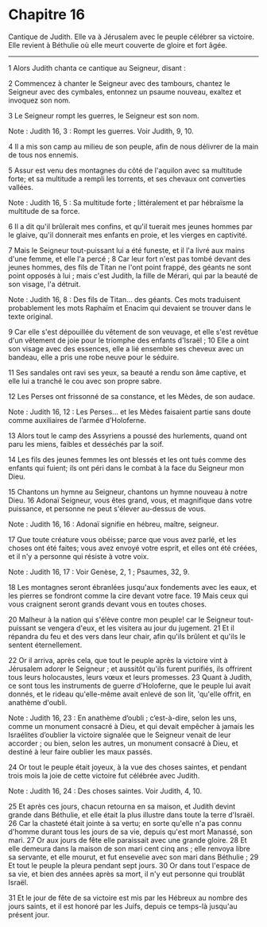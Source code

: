# Chapitre 16

Cantique de Judith.
Elle va à Jérusalem avec le peuple célébrer sa victoire.
Elle revient à Béthulie où elle meurt couverte de gloire et fort âgée.

***

1 Alors Judith chanta ce cantique au Seigneur, disant :


2 Commencez à chanter le Seigneur avec des tambours, chantez le Seigneur avec des cymbales, entonnez un psaume nouveau, exaltez et invoquez son nom.


3 Le Seigneur rompt les guerres, le Seigneur est son nom.

<span class="bible-note">Note : </span> Judith 16, 3 : Rompt les guerres. Voir Judith, 9, 10.

4 Il a mis son camp au milieu de son peuple, afin de nous délivrer de la main de tous nos ennemis.


5 Assur est venu des montagnes du côté de l'aquilon avec sa multitude forte; et sa multitude a rempli les torrents, et ses chevaux ont converties vallées.

<span class="bible-note">Note : </span> Judith 16, 5 : Sa multitude forte ; littéralement et par hébraïsme la multitude de sa force.


6 Il a dit qu'il brûlerait mes confins, et qu'il tuerait mes jeunes hommes par le glaive, qu'il donnerait mes enfants en proie, et les vierges en captivité.


7 Mais le Seigneur tout-puissant lui a été funeste, et il l'a livré aux mains d'une femme, et elle l'a percé ; 8 Car leur fort n'est pas tombé devant des jeunes hommes, des fils de Titan ne l'ont point frappé, des géants ne sont point opposés à lui ; mais c'est Judith, la fille de Mérari, qui par la beauté de son visage, l'a détruit.

<span class="bible-note">Note : </span> Judith 16, 8 : Des fils de Titan… des géants. Ces mots traduisent probablement les mots Raphaïm et Enacim qui devaient se trouver dans le texte original.


9 Car elle s'est dépouillée du vêtement de son veuvage, et elle s'est revêtue d'un vêtement de joie pour le triomphe des enfants d'Israël ; 10 Elle a oint son visage avec des essences, elle a lié ensemble ses cheveux avec un bandeau, elle a pris une robe neuve pour le séduire.


11 Ses sandales ont ravi ses yeux, sa beauté a rendu son âme captive, et elle lui a tranché le cou avec son propre sabre.


12 Les Perses ont frissonné de sa constance, et les Mèdes, de son audace.

<span class="bible-note">Note : </span> Judith 16, 12 : Les Perses… et les Mèdes faisaient partie sans doute comme auxiliaires de l’armée d’Holoferne.

13 Alors tout le camp des Assyriens a poussé des hurlements, quand ont paru les miens, faibles et desséchés par la soif.


14 Les fils des jeunes femmes les ont blessés et les ont tués comme des enfants qui fuient; ils ont péri dans le combat à la face du Seigneur mon Dieu.


15 Chantons un hymne au Seigneur, chantons un hymne nouveau à notre Dieu. 16 Adonaï Seigneur, vous êtes grand, vous, et magnifique dans votre puissance, et personne ne peut s'élever au-dessus de vous.

<span class="bible-note">Note : </span> Judith 16, 16 : Adonaï signifie en hébreu, maître, seigneur.


17 Que toute créature vous obéisse; parce que vous avez parlé, et les choses ont été faites; vous avez envoyé votre esprit, et elles ont été créées, et il n'y a personne qui résiste à votre voix.

<span class="bible-note">Note : </span> Judith 16, 17 : Voir Genèse, 2, 1 ; Psaumes, 32, 9.


18 Les montagnes seront ébranlées jusqu'aux fondements avec les eaux, et les pierres se fondront comme la cire devant votre face. 19 Mais ceux qui vous craignent seront grands devant vous en toutes choses.


20 Malheur à la nation qui s'élève contre mon peuple! car le Seigneur tout-puissant se vengera d'eux, et les visitera au jour du jugement. 21 Et il répandra du feu et des vers dans leur chair, afin qu'ils brûlent et qu'ils le sentent éternellement.


22 Or il arriva, après cela, que tout le peuple après la victoire vint à Jérusalem adorer le Seigneur ; et aussitôt qu'ils furent purifiés, ils offrirent tous leurs holocaustes, leurs vœux et leurs promesses. 23 Quant à Judith, ce sont tous les instruments de guerre d'Holoferne, que le peuple lui avait donnés, et le rideau qu'elle-même avait enlevé de son lit, 'qu'elle offrit, en anathème d'oubli.

<span class="bible-note">Note : </span> Judith 16, 23 : En anathème d’oubli ; c’est-à-dire, selon les uns, comme un monument consacré à Dieu, et qui devait empêcher à jamais les Israélites d’oublier la victoire signalée que le Seigneur venait de leur accorder ; ou bien, selon les autres, un monument consacré à Dieu, et destiné à leur faire oublier les maux passés.

24 Or tout le peuple était joyeux, à la vue des choses saintes, et pendant trois mois la joie de cette victoire fut célébrée avec Judith.

<span class="bible-note">Note : </span> Judith 16, 24 : Des choses saintes. Voir Judith, 4, 10.


25 Et après ces jours, chacun retourna en sa maison, et Judith devint grande dans Béthulie, et elle était la plus illustre dans toute la terre d'Israël. 26 Car la chasteté était jointe à sa vertu; en sorte qu'elle n'a pas connu d'homme durant tous les jours de sa vie, depuis qu'est mort Manassé, son mari. 27 Or aux jours de fête elle paraissait avec une grande gloire. 28 Et elle demeura dans la maison de son mari cent cinq ans ; elle renvoya libre sa servante, et elle mourut, et fut ensevelie avec son mari dans Béthulie ; 29 Et tout le peuple la pleura pendant sept jours. 30 Or dans tout l'espace de sa vie, et bien des années après sa mort, il n'y eut personne qui troublât Israël.


31 Et le jour de fête de sa victoire est mis par les Hébreux au nombre des jours saints, et il est honoré par les Juifs, depuis ce temps-là jusqu'au présent jour.
